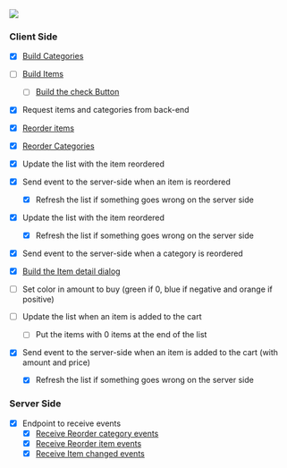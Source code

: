 
<img src="https://user-images.githubusercontent.com/38296002/195742080-3a925102-0033-4505-a88d-d7b28cc19108.png"/>




### Client Side
- [x] [Build Categories](https://github.com/gumberss/FinanceControlinatorMobile/issues/122)
- [ ] [Build Items](https://github.com/gumberss/FinanceControlinatorMobile/issues/123)
	- [ ] [Build the check Button](https://github.com/gumberss/FinanceControlinatorMobile/issues/124)
- [x] Request items and categories from back-end
- [x] [Reorder items](https://github.com/gumberss/FinanceControlinatorMobile/issues/126)
- [x] [Reorder Categories](https://github.com/gumberss/FinanceControlinatorMobile/issues/125)


- [x] Update the list with the item reordered
- [x] Send event to the server-side when an item is reordered
	- [x] Refresh the list if something goes wrong on the server side

- [x] Update the list with the item reordered
	- [x] Refresh the list if something goes wrong on the server side
- [x] Send event to the server-side when a category is reordered

- [x] [Build the Item detail dialog](https://github.com/gumberss/FinanceControlinatorMobile/issues/127)
- [ ] Set color in amount to buy (green if 0, blue if negative and orange if positive)



- [ ] Update the list when an item is added to the cart
	- [ ] Put the items with 0 items at the end of the list
- [x] Send event to the server-side when an item is added to the cart (with amount and price)
	- [x] Refresh the list if something goes wrong on the server side


### Server Side

- [x] Endpoint to receive events
	- [x] [Receive Reorder category events](https://github.com/gumberss/PurchaseListinator/issues/52)
	- [x] [Receive Reorder item events](https://github.com/gumberss/PurchaseListinator/issues/53)
	- [x] [Receive Item changed events](https://github.com/gumberss/PurchaseListinator/issues/54)